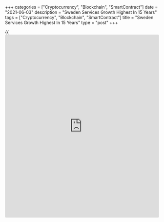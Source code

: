 +++
categories = ["Cryptocurrency", "Blockchain", "SmartContract"]
date = "2021-06-03"
description = "Sweden Services Growth Highest In 15 Years"
tags = ["Cryptocurrency", "Blockchain", "SmartContract"]
title = "Sweden Services Growth Highest In 15 Years"
type = "post"
+++

{{<iframe id="large-banner" src="https://www.bounty.group/#slide=25.0" width="100%" height="600" scrolling="no" style="border: 0px solid rgb(216, 221, 230); border-radius: 3px;">}}

Sweden's services sector activity rose in May at the fastest pace in the
survey's 15-year [history](https://www.fixpro.org/post/chargeless-historical-data-api-backtesting/), survey data from Swedbank and the logistics
association SILF showed on Thursday.

The Purchasing Managers' Index for the services sector rose to 71.7 in
May from a revised 65.6 in April. Any reading above 50 indicates
expansion in the sector.

"This is the highest level in the index's more than 15-year [history](https://www.fixpro.org/post/chargeless-historical-data-api-backtesting/) and
means that the stronger service [economy][1] is gaining ground and which
also tends to lead to more jobs when coronary restrictions are gradually
withdrawn," Swedbank analyst Jorgen Kennemar said.

All the sub-indices increased in May. Order intake and [business][2]
volume rose to record high, while employment increased to the highest
level since the end of 2018.

Price pressures increased in May and suppliers' input prices rose to a
record high.

The composite PMI, which combines manufacturing and services, rose to
70.2 in May from 67.2 in the previous month.

The latest index was the highest level to date and shows that the
recovery in the business sector was faster than in the economic upswing
after the global financial crisis just over a decade ago, Kennemar said.

For comments and feedback [contact](https://www.playgroundfx.com/contact/): editorial@rtt[news](https://www.letsplayfx.com/blog/forex-news-website/).com

[Economic News][1]

 **What parts of the world are seeing the best (and worst) economic
performances lately? Click[here][3] to check out our [Econ Scorecard][3]
and find out! See up-to-the-moment [ranking](https://www.playgroundfx.com/blog/crypto-exchange-ranking/)s for the best and worst
performers in [GDP][4], [unemployment rate][5], [inflation][6] and much
more.**

   1. www.rtt[news](https://www.letsplayfx.com/blog/forex-news-website/).com/Content/EconomicNews.aspx
   2. www.rtt[news](https://www.letsplayfx.com/blog/forex-news-website/).com/Content/Business.aspx
   3. www.rtt[news](https://www.letsplayfx.com/blog/forex-news-website/).com/economic-scorecard/world-rank/industrial-production/highest-performance.aspx
   4. www.rtt[news](https://www.letsplayfx.com/blog/forex-news-website/).com/economic-scorecard/world-rank/GDP/highest-performance.aspx
   5. www.rtt[news](https://www.letsplayfx.com/blog/forex-news-website/).com/economic-scorecard/world-rank/unemployment-rate/lowest-performance.aspx
   6. www.rtt[news](https://www.letsplayfx.com/blog/forex-news-website/).com/economic-scorecard/world-rank/CPI/highest-performance.aspx